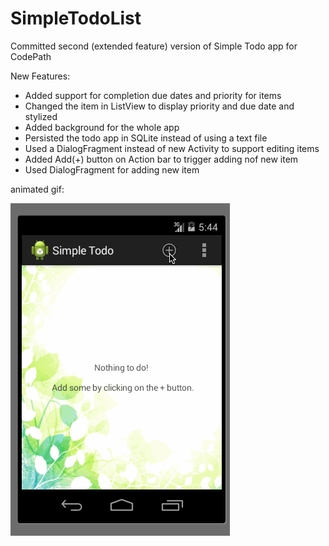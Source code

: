 SimpleTodoList
==============

Committed second (extended feature) version of Simple Todo app for CodePath

New Features:

- Added support for completion due dates and priority for items
- Changed the item in ListView to display priority and due date and stylized 
- Added background for the whole app
- Persisted the todo app in SQLite instead of using a text file
- Used a DialogFragment instead of new Activity to support editing items
- Added Add(+) button on Action bar to trigger adding nof new item
- Used DialogFragment for adding new item

animated gif:

![Alt text](https://github.com/frimfram/SimpleTodoList/blob/master/todoextended.gif "Todo app with extended features")


